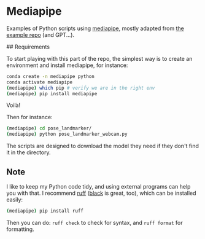 # Mediapipe

Examples of Python scripts using [mediapipe](https://ai.google.dev/edge/mediapipe/solutions/guide), mostly adapted from [the example repo](https://github.com/google-ai-edge/mediapipe-samples) (and GPT...).

## Requirements

To start playing with this part of the repo, the simplest way is to create an environment and install mediapipe, for instance:

```bash
conda create -n mediapipe python
conda activate mediapipe
(mediapipe) which pip # verify we are in the right env
(mediapipe) pip install mediapipe
```

Voilà!

Then for instance:

```bash
(mediapipe) cd pose_landmarker/
(mediapipe) python pose_landmarker_webcam.py
```

The scripts are designed to download the model they need if they don't find it in the directory.

## Note

I like to keep my Python code tidy, and using external programs can help you with that. I recommend [ruff](https://docs.astral.sh/ruff/) ([black](https://github.com/psf/black) is great, too), which can be installed easily:

```bash
(mediapipe) pip install ruff
```

Then you can do: `ruff check` to check for syntax, and `ruff format` for formatting.

